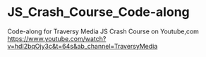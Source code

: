 # JS_Crash_Course_Code-along
Code-along for Traversy Media JS Crash Course on Youtube,com
https://www.youtube.com/watch?v=hdI2bqOjy3c&t=64s&ab_channel=TraversyMedia
